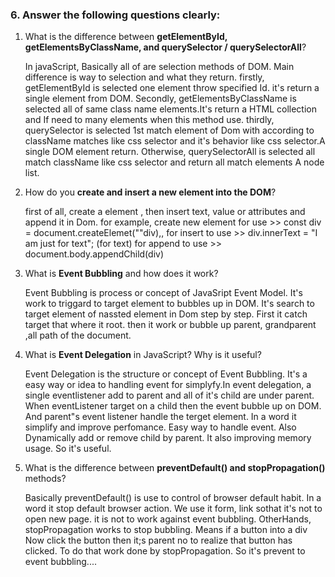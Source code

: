 ### 6. Answer the following questions clearly:

1. What is the difference between **getElementById, getElementsByClassName, and querySelector / querySelectorAll**?

   In javaScript, Basically all of are selection methods of DOM. Main difference is way to selection and what they return.
   firstly, getElementById is selected one element throw specified Id. it's return a single element from DOM.
   Secondly, getElementsByClassName is selected all of same class name elements.It's return a HTML collection and If need to many elements when this method use.
   thirdly, querySelector is selected 1st match element of Dom with according to className matches like css selector and it's behavior like css selector.A single DOM element return.
   Otherwise, querySelectorAll is selected all match className like css selector and return all match elements A node list.

2. How do you **create and insert a new element into the DOM**?

   first of all, create a element , then insert text, value or attributes and append it in Dom.
   for example, create new element for use >>
   const div = document.createElemet(""div),,
   for insert to use >>
   div.innerText = "I am just for text"; (for text)
   for append to use >>
   document.body.appendChild(div)

3. What is **Event Bubbling** and how does it work?

   Event Bubbling is process or concept of JavaSript Event Model. It's work to triggard to target element to bubbles up in DOM.
   It's search to target element of nassted element in Dom step by step. First it catch target that where it root.
   then it work or bubble up parent, grandparent ,all path of the document.

4. What is **Event Delegation** in JavaScript? Why is it useful?

   Event Delegation is the structure or concept of Event Bubbling. It's a easy way or idea to handling event for simplyfy.In event delegation, a single eventlistener add to parent and all of it's child are under parent. When eventListener target on a child then the event bubble up on DOM. And parent"s event listener handle the terget element.
   In a word it simplify and improve perfomance. Easy way to handle event. Also Dynamically add or remove child by parent. It also improving memory usage. So it's useful.

5. What is the difference between **preventDefault() and stopPropagation()** methods?

    Basically preventDefault() is use to control of browser default habit. In a word it stop default browser action. We use it form, link sothat it's not to open new page. it is not to work against event bubbling.
    OtherHands, stopPropagation works to stop bubbling. Means if a button into a div Now click the button then it;s parent no to realize that button has clicked. To do that work done by stopPropagation. So it's prevent to event bubbling....
